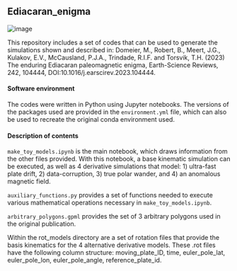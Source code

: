 ## Ediacaran_enigma                    
![image](https://github.com/user-attachments/assets/dbb85d79-3963-4994-998d-9bac9db707db)

This repository includes a set of codes that can be used to generate the simulations shown and described in:
Domeier, M., Robert, B., Meert, J.G., Kulakov, E.V., McCausland, P.J.A., Trindade, R.I.F. and Torsvik, T.H. (2023) The enduring Ediacaran paleomagnetic enigma, Earth-Science Reviews, 242, 104444, DOI:10.1016/j.earscirev.2023.104444.

#### Software environment
The codes were written in Python using Jupyter notebooks. The versions of the packages used are provided in the `environment.yml` file, which can also be used to recreate the original conda environment used.

#### Description of contents

`make_toy_models.ipynb` is the main notebook, which draws information from the other files provided. With this notebook, a base kinematic simulation can be executed, as well as 4 derivative simulations that model: 1) ultra-fast plate drift, 2) data-corruption, 3) true polar wander, and 4) an anomalous magnetic field.

`auxiliary_functions.py` provides a set of functions needed to execute various mathematical operations necessary in `make_toy_models.ipynb`.

`arbitrary_polygons.gpml` provides the set of 3 arbitrary polygons used in the original publication.

Within the rot_models directory are a set of rotation files that provide the basis kinematics for the 4 alternative derivative models. These .rot files have the following column structure: moving_plate_ID, time, euler_pole_lat, euler_pole_lon, euler_pole_angle, reference_plate_id.
